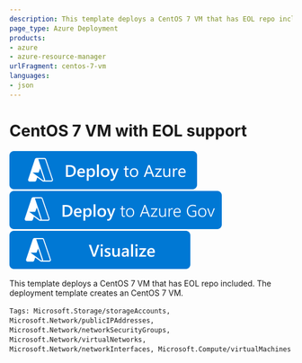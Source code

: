 ```yaml
---
description: This template deploys a CentOS 7 VM that has EOL repo included. The deployment template creates an CentOS 7 VM.
page_type: Azure Deployment
products:
- azure
- azure-resource-manager
urlFragment: centos-7-vm
languages:
- json
---
```

# CentOS 7 VM with EOL support

<!-- ![Azure Public Test Date](https://azurequickstartsservice.blob.core.windows.net/badges/application-workloads/apache/apache2-on-ubuntu-vm/PublicLastTestDate.svg)
![Azure Public Test Result](https://azurequickstartsservice.blob.core.windows.net/badges/application-workloads/apache/apache2-on-ubuntu-vm/PublicDeployment.svg)

![Azure US Gov Last Test Date](https://azurequickstartsservice.blob.core.windows.net/badges/application-workloads/apache/apache2-on-ubuntu-vm/FairfaxLastTestDate.svg)
![Azure US Gov Last Test Result](https://azurequickstartsservice.blob.core.windows.net/badges/application-workloads/apache/apache2-on-ubuntu-vm/FairfaxDeployment.svg)

![Best Practice Check](https://azurequickstartsservice.blob.core.windows.net/badges/application-workloads/apache/apache2-on-ubuntu-vm/BestPracticeResult.svg)
![Cred Scan Check](https://azurequickstartsservice.blob.core.windows.net/badges/application-workloads/apache/apache2-on-ubuntu-vm/CredScanResult.svg) -->

<!-- 
--- Note: This is an example of how to format the direct link url. ---

https://portal.azure.com/#create/Microsoft.Template/uri/https%3A%2F%2Fraw.githubusercontent.com%2FAzure%2Fazure-quickstart-templates%2Fmaster%2Fapplication-workloads%2Fapache%2Fapache2-on-ubuntu-vm%2Fazuredeploy.json 

-->


[![Deploy To Azure](https://raw.githubusercontent.com/Azure/azure-quickstart-templates/master/1-CONTRIBUTION-GUIDE/images/deploytoazure.svg?sanitize=true)](https://portal.azure.com/#create/Microsoft.Template/uri/https%3A%2F%2Fraw.githubusercontent.com%2FNtegral-Inc%2Fazure-deployment-templates%2Fmain%2Fvm-workloads%2Fcentos%2Fcentos-7-vm%2Fazuredeploy.json)
[![Deploy To Azure US Gov](https://raw.githubusercontent.com/Azure/azure-quickstart-templates/master/1-CONTRIBUTION-GUIDE/images/deploytoazuregov.svg?sanitize=true)](https://portal.azure.us/#create/Microsoft.Template/uri/https%3A%2F%2Fraw.githubusercontent.com%2FNtegral-Inc%2Fazure-deployment-templates%2Fmain%2Fvm-workloads%2Fcentos%2Fcentos-7-vm%2Fazuredeploy.json)
[![Visualize](https://raw.githubusercontent.com/Azure/azure-quickstart-templates/master/1-CONTRIBUTION-GUIDE/images/visualizebutton.svg?sanitize=true)](http://armviz.io/#/?load=https%3A%2F%2Fraw.githubusercontent.com%2FNtegral-Inc%2Fazure-deployment-templates%2Fmain%2Fvm-workloads%2Fcentos%2Fcentos-7-vm%2Fazuredeploy.json)

This template deploys a CentOS 7 VM that has EOL repo included. The deployment template creates an CentOS 7 VM.

`Tags: Microsoft.Storage/storageAccounts, Microsoft.Network/publicIPAddresses, Microsoft.Network/networkSecurityGroups, Microsoft.Network/virtualNetworks, Microsoft.Network/networkInterfaces, Microsoft.Compute/virtualMachines`